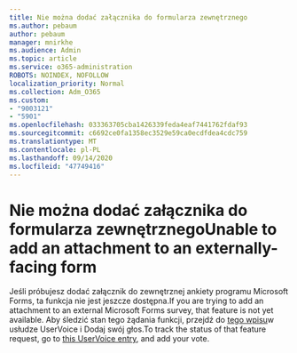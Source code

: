 ```yaml
---
title: Nie można dodać załącznika do formularza zewnętrznego
ms.author: pebaum
author: pebaum
manager: mnirkhe
ms.audience: Admin
ms.topic: article
ms.service: o365-administration
ROBOTS: NOINDEX, NOFOLLOW
localization_priority: Normal
ms.collection: Adm_O365
ms.custom:
- "9003121"
- "5901"
ms.openlocfilehash: 033363705cba1426339feda4eaf7441762fdaf93
ms.sourcegitcommit: c6692ce0fa1358ec3529e59ca0ecdfdea4cdc759
ms.translationtype: MT
ms.contentlocale: pl-PL
ms.lasthandoff: 09/14/2020
ms.locfileid: "47749416"
---
```

# <a name="unable-to-add-an-attachment-to-an-externally-facing-form"></a><span data-ttu-id="0246c-102">Nie można dodać załącznika do formularza zewnętrznego</span><span class="sxs-lookup"><span data-stu-id="0246c-102">Unable to add an attachment to an externally-facing form</span></span>

<span data-ttu-id="0246c-103">Jeśli próbujesz dodać załącznik do zewnętrznej ankiety programu Microsoft Forms, ta funkcja nie jest jeszcze dostępna.</span><span class="sxs-lookup"><span data-stu-id="0246c-103">If you are trying to add an attachment to an external Microsoft Forms survey, that feature is not yet available.</span></span> <span data-ttu-id="0246c-104">Aby śledzić stan tego żądania funkcji, przejdź do [tego wpisu](https://go.microsoft.com/fwlink/?linkid=2133069)w usłudze UserVoice i Dodaj swój głos.</span><span class="sxs-lookup"><span data-stu-id="0246c-104">To track the status of that feature request, go to [this UserVoice entry](https://go.microsoft.com/fwlink/?linkid=2133069), and add your vote.</span></span>
